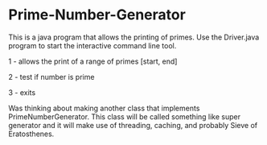 # Prime-Number-Generator
This is a java program that allows the printing of primes. Use the Driver.java program to start the interactive command line tool. 

1 - allows the print of a range of primes [start, end]

2 - test if number is prime

3 - exits


Was thinking about making another class that implements PrimeNumberGenerator. This class will be called something like super generator and it will make use of threading, caching, and probably Sieve of Eratosthenes.
